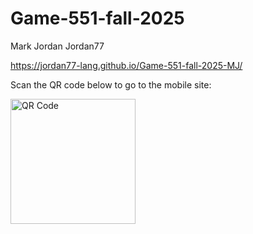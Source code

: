 # Game-551-fall-2025
Mark Jordan 
Jordan77

https://jordan77-lang.github.io/Game-551-fall-2025-MJ/

Scan the QR code below to go to the mobile site:

<img src="docs/qcode.png" alt="QR Code" width="200"/>